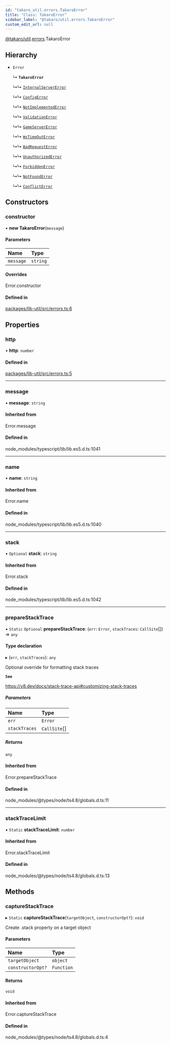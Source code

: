 ```yaml
---
id: "takaro_util.errors.TakaroError"
title: "Class: TakaroError"
sidebar_label: "@takaro/util.errors.TakaroError"
custom_edit_url: null
---
```


[@takaro/util](../modules/takaro_util.md).[errors](../namespaces/takaro_util.errors.md).TakaroError

## Hierarchy

- `Error`

  ↳ **`TakaroError`**

  ↳↳ [`InternalServerError`](takaro_util.errors.InternalServerError.md)

  ↳↳ [`ConfigError`](takaro_util.errors.ConfigError.md)

  ↳↳ [`NotImplementedError`](takaro_util.errors.NotImplementedError.md)

  ↳↳ [`ValidationError`](takaro_util.errors.ValidationError.md)

  ↳↳ [`GameServerError`](takaro_util.errors.GameServerError.md)

  ↳↳ [`WsTimeOutError`](takaro_util.errors.WsTimeOutError.md)

  ↳↳ [`BadRequestError`](takaro_util.errors.BadRequestError.md)

  ↳↳ [`UnauthorizedError`](takaro_util.errors.UnauthorizedError.md)

  ↳↳ [`ForbiddenError`](takaro_util.errors.ForbiddenError.md)

  ↳↳ [`NotFoundError`](takaro_util.errors.NotFoundError.md)

  ↳↳ [`ConflictError`](takaro_util.errors.ConflictError.md)

## Constructors

### constructor

• **new TakaroError**(`message`)

#### Parameters

| Name | Type |
| :------ | :------ |
| `message` | `string` |

#### Overrides

Error.constructor

#### Defined in

[packages/lib-util/src/errors.ts:6](https://github.com/niekcandaele/Takaro/blob/91fb19b/packages/lib-util/src/errors.ts#L6)

## Properties

### http

• **http**: `number`

#### Defined in

[packages/lib-util/src/errors.ts:5](https://github.com/niekcandaele/Takaro/blob/91fb19b/packages/lib-util/src/errors.ts#L5)

___

### message

• **message**: `string`

#### Inherited from

Error.message

#### Defined in

node_modules/typescript/lib/lib.es5.d.ts:1041

___

### name

• **name**: `string`

#### Inherited from

Error.name

#### Defined in

node_modules/typescript/lib/lib.es5.d.ts:1040

___

### stack

• `Optional` **stack**: `string`

#### Inherited from

Error.stack

#### Defined in

node_modules/typescript/lib/lib.es5.d.ts:1042

___

### prepareStackTrace

▪ `Static` `Optional` **prepareStackTrace**: (`err`: `Error`, `stackTraces`: `CallSite`[]) => `any`

#### Type declaration

▸ (`err`, `stackTraces`): `any`

Optional override for formatting stack traces

**`See`**

https://v8.dev/docs/stack-trace-api#customizing-stack-traces

##### Parameters

| Name | Type |
| :------ | :------ |
| `err` | `Error` |
| `stackTraces` | `CallSite`[] |

##### Returns

`any`

#### Inherited from

Error.prepareStackTrace

#### Defined in

node_modules/@types/node/ts4.8/globals.d.ts:11

___

### stackTraceLimit

▪ `Static` **stackTraceLimit**: `number`

#### Inherited from

Error.stackTraceLimit

#### Defined in

node_modules/@types/node/ts4.8/globals.d.ts:13

## Methods

### captureStackTrace

▸ `Static` **captureStackTrace**(`targetObject`, `constructorOpt?`): `void`

Create .stack property on a target object

#### Parameters

| Name | Type |
| :------ | :------ |
| `targetObject` | `object` |
| `constructorOpt?` | `Function` |

#### Returns

`void`

#### Inherited from

Error.captureStackTrace

#### Defined in

node_modules/@types/node/ts4.8/globals.d.ts:4
